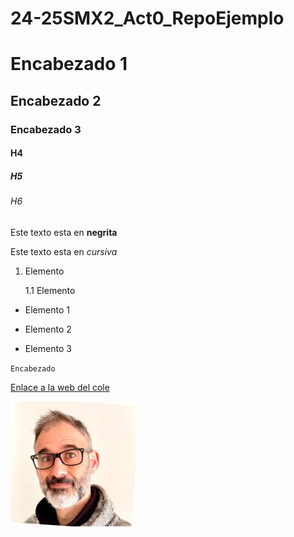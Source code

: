# 24-25SMX2_Act0_RepoEjemplo

# Encabezado 1
## Encabezado 2
### Encabezado 3
#### H4 
##### H5 
###### H6

Este texto esta en **negrita**

Este texto esta en *cursiva*


1. Elemento

	1.1 Elemento

* Elemento 1 
+ Elemento 2
- Elemento 3

``Encabezado``

[Enlace a la web del cole](https://www.fje.edu/ca/jesuites-bellvitge "eres gay")

![Pug](https://github.com/CRBalta/24-25SMX2_Act0_RepoEjemplo/blob/main/alberto.jpeg "Tonto")


